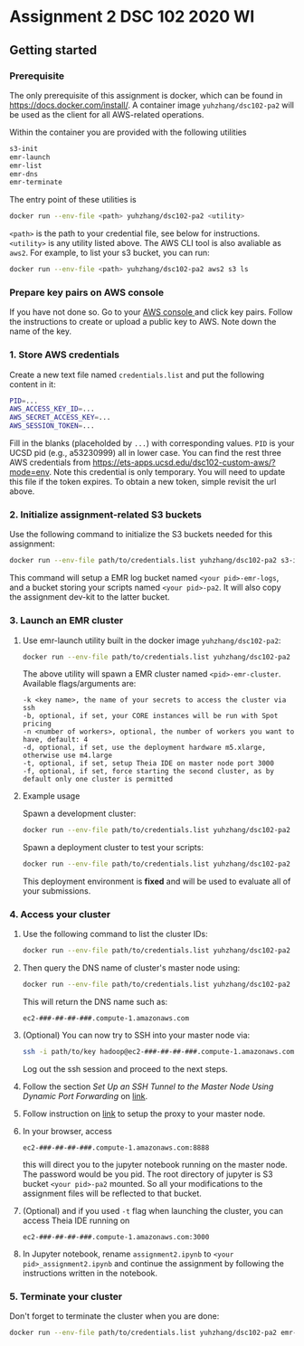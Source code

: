# Assignment 2 DSC 102 2020 WI

## Getting started

### Prerequisite
The only prerequisite of this assignment is docker, which can be found in https://docs.docker.com/install/. A container image ```yuhzhang/dsc102-pa2``` will be used as the client for all AWS-related operations.

Within the container you are provided with the following utilities

  ```bash
  s3-init
  emr-launch
  emr-list
  emr-dns
  emr-terminate
  ```
The entry point of these utilities is 
```bash
docker run --env-file <path> yuhzhang/dsc102-pa2 <utility>
```
```<path>``` is the path to your credential file, see below for instructions. ```<utility>``` is any utility listed above. The AWS CLI tool is also avaliable as ```aws2```. For example, to list your s3 bucket, you can run:

```bash
docker run --env-file <path> yuhzhang/dsc102-pa2 aws2 s3 ls
```


### Prepare key pairs on AWS console
If you have not done so. Go to your [AWS console ](https://ets-apps.ucsd.edu/dsc102-custom-aws/ )and click key pairs. Follow the instructions to create or upload a public key to AWS. Note down the name of the key.

### 1. Store AWS credentials
Create a new text file named ```credentials.list``` and put the following content in it:
```bash
PID=...
AWS_ACCESS_KEY_ID=...
AWS_SECRET_ACCESS_KEY=...
AWS_SESSION_TOKEN=...
```
Fill in the blanks (placeholded by ```...```) with corresponding values. ```PID``` is your UCSD pid (e.g., a53230999) all in lower case. You can find the rest three AWS credentials from https://ets-apps.ucsd.edu/dsc102-custom-aws/?mode=env. Note this credential is only temporary. You will need to update this file if the token expires. To obtain a new token, simple revisit the url above.

### 2. Initialize assignment-related S3 buckets
Use the following command to initialize the S3 buckets needed for this assignment:

```bash
docker run --env-file path/to/credentials.list yuhzhang/dsc102-pa2 s3-init
```


This command will setup a EMR log bucket named ```<your pid>-emr-logs```, and a bucket storing your scripts named ```<your pid>-pa2```. It will also copy the assignment dev-kit to the latter bucket.

### 3. Launch an EMR cluster
1. Use emr-launch utility built in the docker image ```yuhzhang/dsc102-pa2```:
    ```bash
    docker run --env-file path/to/credentials.list yuhzhang/dsc102-pa2 emr-launch -k <key name>
    ```
    
    The above utility will spawn a EMR cluster named ```<pid>-emr-cluster```. Available flags/arguments are:
    ```
    -k <key name>, the name of your secrets to access the cluster via ssh
    -b, optional, if set, your CORE instances will be run with Spot pricing
    -n <number of workers>, optional, the number of workers you want to have, default: 4 
    -d, optional, if set, use the deployment hardware m5.xlarge, otherwise use m4.large
    -t, optional, if set, setup Theia IDE on master node port 3000
    -f, optional, if set, force starting the second cluster, as by default only one cluster is permitted
    ```
1. Example usage

    Spawn a development cluster: 
    ```bash
    docker run --env-file path/to/credentials.list yuhzhang/dsc102-pa2 emr-launch -k <key name> -n 2 -b -t
    ```
    Spawn a deployment cluster to test your scripts: 
    
    ```bash
    docker run --env-file path/to/credentials.list yuhzhang/dsc102-pa2 emr-launch -k <key name> -n 4 -d -t
    ```
    This deployment environment is **fixed** and will be used to evaluate all of your submissions. 

### 4. Access your cluster

1. Use the following command to list the cluster IDs:
    ```bash
    docker run --env-file path/to/credentials.list yuhzhang/dsc102-pa2 emr-list
    ```
    
1. Then query the DNS name of cluster's master node using:
    ```bash
    docker run --env-file path/to/credentials.list yuhzhang/dsc102-pa2 emr-dns <cluster ID>
    ```
    
    This will return the DNS name such as:
    
    ``````
    ec2-###-##-##-###.compute-1.amazonaws.com
    ``````
    
1. (Optional) You can now try to SSH into your master node via:
   
    ```bash
    ssh -i path/to/key hadoop@ec2-###-##-##-###.compute-1.amazonaws.com
    ```
    
    Log out the ssh session and proceed to the next steps.
    
1. Follow the section *Set Up an SSH Tunnel to the Master Node Using Dynamic Port Forwarding* on [link](https://docs.aws.amazon.com/emr/latest/ManagementGuide/emr-ssh-tunnel.html).

1. Follow instruction on [link](https://docs.aws.amazon.com/emr/latest/ManagementGuide/emr-connect-master-node-proxy.html) to setup the proxy to your master node.

1. In your browser, access
    ```
    ec2-###-##-##-###.compute-1.amazonaws.com:8888
    ```
    this will direct you to the jupyter notebook running on the master node. The password would be you pid. The root directory of jupyter is S3 bucket ```<your pid>-pa2``` mounted. So all your modifications to the assignment files will be reflected to that bucket.
    
1. (Optional) and if you used ```-t``` flag when launching the cluster, you can access Theia IDE running on 
    ```
    ec2-###-##-##-###.compute-1.amazonaws.com:3000
    ```
    
1. In Jupyter notebook, rename ```assignment2.ipynb``` to ```<your pid>_assignment2.ipynb``` and continue the assignment by following the instructions written in the notebook.

### 5.  Terminate your cluster
Don't forget to terminate the cluster when you are done:
```bash
docker run --env-file path/to/credentials.list yuhzhang/dsc102-pa2 emr-terminate <cluster id>
```